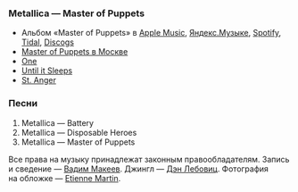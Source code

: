 ### Metallica — Master of Puppets

- Альбом «Master of Puppets» в
	[Apple Music](https://music.apple.com/album/1440901428),
	[Яндекс.Музыке](https://music.yandex.ru/album/4808586),
	[Spotify](https://open.spotify.com/album/41bTjcSaiEe4G40RVVHbux),
	[Tidal](https://tidal.com/browse/album/80814141),
	[Discogs](https://www.discogs.com/master/6495)
- [Master of Puppets в Москве](https://youtu.be/rDm0da8NhkQ&t=2228s)
- [One](https://youtu.be/WM8bTdBs-cw)
- [Until it Sleeps](https://youtu.be/eRV9uPr4Dz4)
- [St. Anger](https://youtu.be/3rFoGVkZ29w)

### Песни

1. Metallica — Battery
2. Metallica — Disposable Heroes
3. Metallica — Master of Puppets

Все права на музыку принадлежат законным правообладателям.
Запись и сведение — [Вадим Макеев](https://pepelsbey.dev/).
Джингл — [Дэн Лебовиц](https://www.youtube.com/channel/UC38A5qHrlc_Zgua7vL4b96w).
Фотография на обложке — [Etienne Martin](https://unsplash.com/photos/v6uiP2MD6vs).
